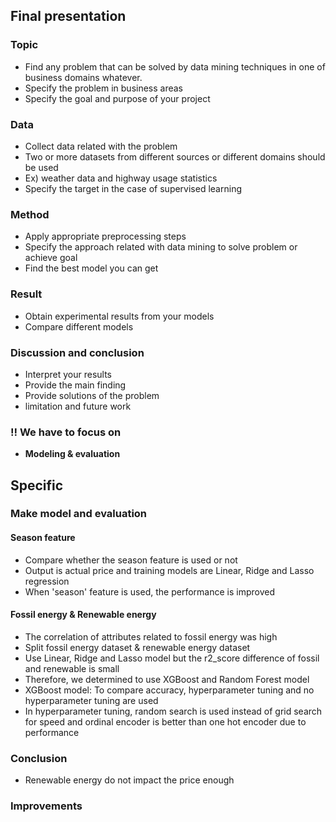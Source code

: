 ## Final presentation
 
###  Topic
 + Find any problem that can be solved by data mining techniques in one of business domains whatever.
 + Specify the problem in business areas
 +  Specify the goal and purpose of your project
###  Data
 +  Collect data related with the problem
 +  Two or more datasets from different sources or different domains should be used
   + Ex) weather data and highway usage statistics
 +  Specify the target in the case of supervised learning
###  Method
 +  Apply appropriate preprocessing steps
 +  Specify the approach related with data mining to solve problem or achieve goal
 +  Find the best model you can get
###  Result
 +  Obtain experimental results from your models
 +  Compare different models
###  Discussion and conclusion
 +  Interpret your results
 +  Provide the main finding
 +  Provide solutions of the problem
 +  limitation and future work

### ‼️ We have to focus on 
 + **Modeling & evaluation**

## Specific

### Make model and evaluation

#### Season feature
 + Compare whether the season feature is used or not
 + Output is actual price and training models are Linear, Ridge and Lasso regression
 + When 'season' feature is used, the performance is improved

#### Fossil energy & Renewable energy
 + The correlation of attributes related to fossil energy was high
 + Split fossil energy dataset & renewable energy dataset
 + Use Linear, Ridge and Lasso model but the r2_score difference of fossil and renewable is small
 + Therefore, we determined to use XGBoost and Random Forest model
 + XGBoost model: To compare accuracy, hyperparameter tuning and no hyperparameter tuning are used
 + In hyperparameter tuning, random search is used instead of grid search for speed and ordinal encoder is better than one hot encoder due to performance

### Conclusion
 + Renewable energy do not impact the price enough 

### Improvements
